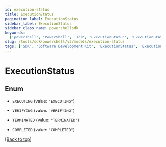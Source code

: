 ```yaml
---
id: execution-status
title: ExecutionStatus
pagination_label: ExecutionStatus
sidebar_label: ExecutionStatus
sidebar_class_name: powershellsdk
keywords:
  ['powershell', 'PowerShell', 'sdk', 'ExecutionStatus', 'ExecutionStatus']
slug: /tools/sdk/powershell/v3/models/execution-status
tags: ['SDK', 'Software Development Kit', 'ExecutionStatus', 'ExecutionStatus']
---
```


# ExecutionStatus

## Enum

- `EXECUTING` (value: `"EXECUTING"`)

- `VERIFYING` (value: `"VERIFYING"`)

- `TERMINATED` (value: `"TERMINATED"`)

- `COMPLETED` (value: `"COMPLETED"`)

[[Back to top]](#)
